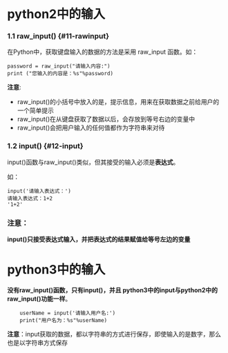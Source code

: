 # python2中的输入

### 1.1 raw\_input\(\) {#11-rawinput}

在Python中，获取键盘输入的数据的方法是采用 raw\_input 函数。如：

```
password = raw_input("请输入内容:")
print ("您输入的内容是：%s"%password)
```

**注意**:

* raw\_input\(\)的小括号中放入的是，提示信息，用来在获取数据之前给用户的一个简单提示
* raw\_input\(\)在从键盘获取了数据以后，会存放到等号右边的变量中
* raw\_input\(\)会把用户输入的任何值都作为字符串来对待

### 1.2 input\(\) {#12-input}

input\(\)函数与raw\_input\(\)类似，但其接受的输入必须是**表达式**。

如：

```
input('请输入表达式：')
请输入表达式：1+2
'1+2'
```

### 注意：

**input\(\)只接受表达式输入，并把表达式的结果赋值给等号左边的变量**

# python3中的输入

**没有raw\_input\(\)函数，只有input\(\)，并且 python3中的input与python2中的raw\_input\(\)功能一样**。



```
    userName = input('请输入用户名:')
    print("用户名为：%s"%userName)
```



**注意**：input获取的数据，都以字符串的方式进行保存，即使输入的是数字，那么也是以字符串方式保存

